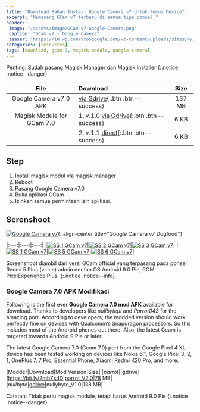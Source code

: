 ```yaml
---
title: "Download Bahan Install Google Camera v7 Untuk Semua Device"
excerpt: "Memasang GCam v7 terbaru di semua tipe ponsel."
header:
 image: "/assets/image/GCam-v7-Google-Camera.png"
 caption: "GCam v7 - Google Camera"
 teaser: "https://i0.wp.com/9to5google.com/wp-content/uploads/sites/4/2019/09/google_camera_7_cover-1.jpg?resize=480,360&quality=82&strip=all&ssl=1"
categories: [resources]
tags: [download, gcam 7, magisk module, google camera]
---
```


Penting: Sudah pasang Magisk Manager dan Magisk Installer
{:.notice .notice--danger}

|File|Download|Size|
|:---:|:---|:--:|
|Google Camera v7.0 APK|[via Gdrive](https://bit.ly/2lRcHC1){:.btn .btn--success}|137 MB|
|Magisk Module for GCam 7.0|1. v.1.0 [via Gdrive](https://bit.ly/2lOVhGa){:.btn .btn--success}|6 KB|
||2. v.1.1 [direct](/assets/filles/GCam7_Cam2api_v1.1.zip){:.btn .btn--success}|6 KB|
## Step

1. Install magisk modul via magisk manager
2. Reboot
3. Pasang Google Camera v7.0
4. Buka aplikasi GCam
5. Izinkan semua permintaan izin aplikasi.

## Screnshoot

[![Google Camera v7](https://i0.wp.com/9to5google.com/wp-content/uploads/sites/4/2019/09/google_camera_7_cover-1.jpg?resize=1024,720&quality=82&strip=all&ssl=1)](https://i0.wp.com/9to5google.com/wp-content/uploads/sites/4/2019/09/google_camera_7_cover-1.jpg?resize=1600,1250&quality=100&strip=all&ssl=1){:.align-center title="Google Camera v7 Dogfood"}

|:---:|:---:|:---:|
|[![SS 1 GCam v7](https://i0.wp.com/mi.knoacc.org/assets/image/GCam7-1.jpg?w=320)](/assets/image/GCam7-1.jpg)|[![SS 2 GCam v7](https://i0.wp.com/mi.knoacc.org/assets/image/GCam7-2.jpg?w=320)](/assets/image/GCam7-2.jpg)|[![SS 3 GCam v7](https://i0.wp.com/mi.knoacc.org/assets/image/GCam7-3.jpg?w=320)](/assets/image/GCam7-3.jpg)|
|[![SS 1 GCam v7](https://i0.wp.com/mi.knoacc.org/assets/image/GCam7-4.jpg?w=320)](/assets/image/GCam7-4.jpg)|[![SS 5 GCam v7](https://i0.wp.com/mi.knoacc.org/assets/image/GCam7-5.jpg?w=320)](/assets/image/GCam7-5.jpg)|[![SS 6 GCam v7](https://i0.wp.com/mi.knoacc.org/assets/image/GCam7-6.jpg?w=320)](/assets/image/GCam7-6.jpg)|

Screenshoot diambil dari versi GCam official yang terpasang pada ponsel Redmi 5 Plus (vince) admin denfan OS Android 9.0 Pie, ROM PixelExperience Plus.
{:.notice .notice--info}

### Google Camera 7.0 APK Modifikasi

Following is the first ever **Google Camera 7.0 mod APK** available for download. Thanks to developers like _nullbytepl_ and _Parrot043_ for the amazing port. According to developers, the modded version should work perfectly fine on devices with Qualcomm’s Snapdragon processors. So this includes most of the Android phones out there. Also, the latest Gcam is targeted towards Android 9 Pie or later.

The latest Google Camera 7.0 (Gcam 7.0) port from the Google Pixel 4 XL device has been tested working on devices like Nokia 6.1, Google Pixel 3, 2, 1, OnePlus 7, 7 Pro, Essential Phone, Xiaomi Redmi K20 Pro, and more.

|Modder|Download|Mod Version|Size|
|_parrot_|[gdrive](https://bit.ly/2mhZsdD|parrot_V2.0|78 MB|
|_nullbyte_|[gdrive](https://bit.ly/2knOgf2)|nullybyte_V1.0|138 MB|

Catatan: Tidak perlu magisk module, tetapi harus Android 9.0 Pie
{:.notice .notice--danger}
